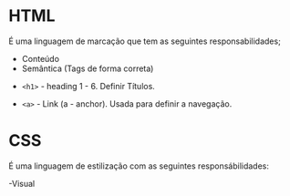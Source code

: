 # HTML

É uma linguagem de marcação que tem as seguintes responsabilidades;

-  Conteúdo
-  Semântica (Tags de forma correta)

*  `<h1>` - heading 1 - 6.
   Definir Títulos.

-  `<a>` - Link (a - anchor).
   Usada para definir a navegação.

# CSS

É uma linguagem de estilização com as seguintes responsábilidades:

-Visual
